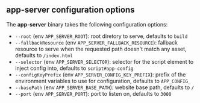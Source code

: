 ## app-server configuration options

The **app-server** binary takes the following configuration options:

- `--root` (env `APP_SERVER_ROOT`): root diretory to serve, defaults to `build`
- `--fallbackResource` (env `APP_SERVER_FALLBACK_RESOURCE`): fallback resource
  to serve when the requested path doesn't match any asset, defaults to
  `/index.html`
- `--selector` (env `APP_SERVER_SELECTOR`): selector for the script element to
  inject config into, defaults to `script#app-config`
- `--configKeyPrefix` (env `APP_SERVER_CONFIG_KEY_PREFIX`): prefix of the
  environment variables to use for configuration, defaults to `APP_CONFIG_`
- `--basePath` (env `APP_SERVER_BASE_PATH`): website base path, defaults to `/`
- `--port` (env `APP_SERVER_PORT`): port to listen on, defaults to `3000`

